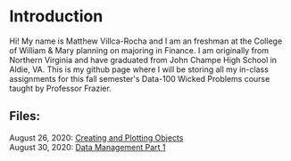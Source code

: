 # Introduction
Hi! My name is Matthew Villca-Rocha and I am an freshman at the College of William & Mary planning on majoring in Finance. I am originally from Northern Virginia and have graduated from John Champe High School in Aldie, VA. This is my github page where I will be storing all my in-class assignments for this fall semester's Data-100 Wicked Problems course taught by Professor Frazier. 

## Files:

August 26, 2020: [Creating and Plotting Objects](creating_objects.md) <br />
August 30, 2020: [Data Management Part 1](lab_1.md) <br />
